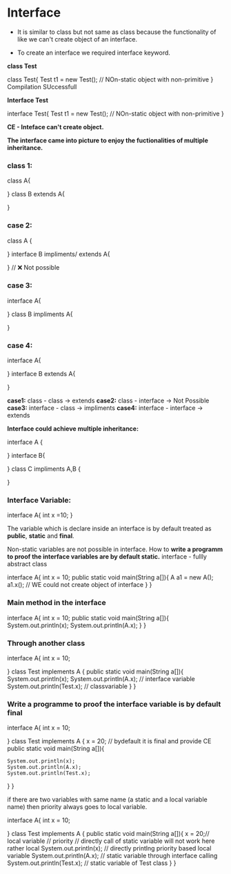 # Interface

- It is similar to class but not same as class because the functionality of like we can't create object of an interface.

- To create an interface we required interface keyword.


**class Test**

class Test{
    Test t1 = new Test();
    // NOn-static object with non-primitive
}
Compilation SUccessfull

**Interface Test**

interface Test{
    Test t1 = new Test();
    // NOn-static object with non-primitive
}

**CE - Inteface can't create object.**

**The interface came into picture to enjoy the fuctionalities of multiple inheritance.**

### class 1:

class A{

}
class B extends A{

} 

### case 2:

class A {

}
interface B impliments/ extends A{

} // ❌ Not possible

### case 3:
interface A{

}
class B impliments A{

}

### case 4:
interface A{

}
interface B extends A{

}

**case1:** class - class -> extends 
**case2:** class - interface -> Not Possible 
**case3:** interface - class -> impliments
**case4:** interface - interface -> extends 


**Interface could achieve multiple inheritance:**

interface A
{

}
interface B{

}
class C impliments A,B {

}


### Interface Variable:

interface A{
    int x =10;
}


The variable which is declare inside an interface is by default treated as **public**, **static** and **final**.

Non-static variables are not possible in interface.
How to
**write a programm to proof the interface variables are by default static.**
interface - fullly abstract class

interface A{
    int x = 10;
    public static void main(String a[]){
        A a1 = new A();
        a1.x(); // WE could not create object of interface
    }
}

### Main method in the interface
interface A{
    int x = 10;
    public static void main(String a[]){
        System.out.println(x);
        System.out.println(A.x);
    }
} 


### Through another class
interface A{
        int x = 10;

}
class Test implements A {
public static void main(String a[]){
        System.out.println(x);
        System.out.println(A.x); // interface variable
        System.out.println(Test.x); // classvariable
    }
}

### Write a programme to proof the interface variable is by default final
interface A{
    int x = 10;

}
class Test implements A {
     x = 20; // bydefault it is final and provide CE
public static void main(String a[]){
   
    System.out.println(x);
    System.out.println(A.x);
    System.out.println(Test.x);
}
}

if there are two variables with same name (a static and a local variable name) then priority always goes to local variable.

interface A{
    int x = 10;

}
class Test implements A {
public static void main(String a[]){
    x = 20;// local variable // priority // directly call of static variable will not work here rather local
    System.out.println(x); // directly printlng priority based local variable
    System.out.println(A.x); // static variable through interface calling
    System.out.println(Test.x); // static variable of Test class
}
}
